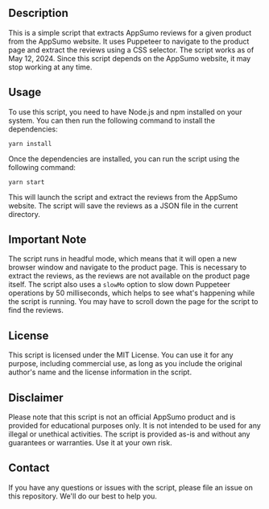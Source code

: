 ## Description

This is a simple script that extracts AppSumo reviews for a given product from the AppSumo website. It uses Puppeteer to navigate to the product page and extract the reviews using a CSS selector. The script works as of May 12, 2024. Since this script depends on the AppSumo website, it may stop working at any time.

## Usage

To use this script, you need to have Node.js and npm installed on your system. You can then run the following command to install the dependencies:

```
yarn install
```

Once the dependencies are installed, you can run the script using the following command:

```
yarn start
```

This will launch the script and extract the reviews from the AppSumo website. The script will save the reviews as a JSON file in the current directory.

## Important Note

The script runs in headful mode, which means that it will open a new browser window and navigate to the product page. This is necessary to extract the reviews, as the reviews are not available on the product page itself. The script also uses a `slowMo` option to slow down Puppeteer operations by 50 milliseconds, which helps to see what's happening while the script is running. You may have to scroll down the page for the script to find the reviews.

## License

This script is licensed under the MIT License. You can use it for any purpose, including commercial use, as long as you include the original author's name and the license information in the script.

## Disclaimer

Please note that this script is not an official AppSumo product and is provided for educational purposes only. It is not intended to be used for any illegal or unethical activities. The script is provided as-is and without any guarantees or warranties. Use it at your own risk.

## Contact

If you have any questions or issues with the script, please file an issue on this repository. We'll do our best to help you.
